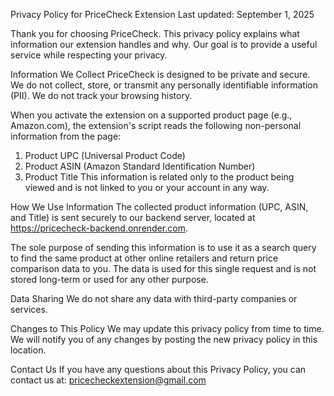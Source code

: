 Privacy Policy for PriceCheck Extension
Last updated: September 1, 2025

Thank you for choosing PriceCheck. This privacy policy explains what information our extension handles and why. Our goal is to provide a useful service while respecting your privacy.

Information We Collect
PriceCheck is designed to be private and secure. We do not collect, store, or transmit any personally identifiable information (PII). We do not track your browsing history.

When you activate the extension on a supported product page (e.g., Amazon.com), the extension's script reads the following non-personal information from the page:
1. Product UPC (Universal Product Code)
2. Product ASIN (Amazon Standard Identification Number)
3. Product Title
This information is related only to the product being viewed and is not linked to you or your account in any way.

How We Use Information
The collected product information (UPC, ASIN, and Title) is sent securely to our backend server, located at https://pricecheck-backend.onrender.com.

The sole purpose of sending this information is to use it as a search query to find the same product at other online retailers and return price comparison data to you. The data is used for this single request and is not stored long-term or used for any other purpose.

Data Sharing
We do not share any data with third-party companies or services.

Changes to This Policy
We may update this privacy policy from time to time. We will notify you of any changes by posting the new privacy policy in this location.

Contact Us
If you have any questions about this Privacy Policy, you can contact us at: 
pricecheckextension@gmail.com